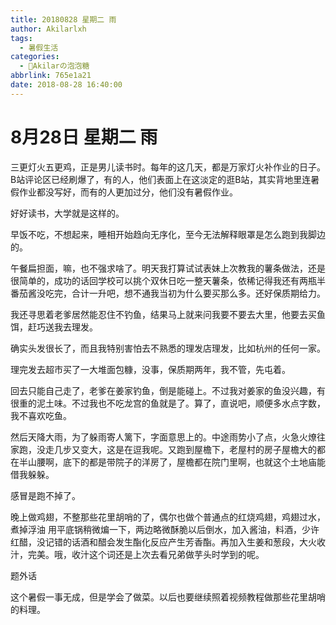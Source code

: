 ```yaml
---
title: 20180828 星期二 雨
author: Akilarlxh
tags:
  - 暑假生活
categories:
  - 🍬Akilarの泡泡糖
abbrlink: 765e1a21
date: 2018-08-28 16:40:00
---
```

# 8月28日 星期二 雨

三更灯火五更鸡，正是男儿读书时。每年的这几天，都是万家灯火补作业的日子。B站评论区已经刷爆了，有的人，他们表面上在这淡定的逛B站，其实背地里连暑假作业都没写好，而有的人更加过分，他们没有暑假作业。

好好读书，大学就是这样的。

早饭不吃，不想起来，睡相开始趋向无序化，至今无法解释眼罩是怎么跑到我脚边的。

午餐扁担面，嘛，也不强求啥了。明天我打算试试表妹上次教我的薯条做法，还是很简单的，成功的话回学校可以挑个双休日吃一整天薯条，依稀记得我还有两瓶半番茄酱没吃完，合计一升吧，想不通我当初为什么要买那么多。还好保质期给力。

我还寻思着老爹居然能忍住不钓鱼，结果马上就来问我要不要去大里，他要去买鱼饵，赶巧送我去理发。

确实头发很长了，而且我特别害怕去不熟悉的理发店理发，比如杭州的任何一家。

理完发去超市买了一大堆面包糠，没事，保质期两年，我不管，先屯着。

回去只能自己走了，老爹在姜家钓鱼，倒是能碰上。不过我对姜家的鱼没兴趣，有很重的泥土味。不过我也不吃龙宫的鱼就是了。算了，直说吧，顺便多水点字数，我不喜欢吃鱼。

然后天降大雨，为了躲雨寄人篱下，字面意思上的。中途雨势小了点，火急火燎往家跑，没走几步又变大，这是在逗我呢。又跑到屋檐下，老屋村的房子屋檐大的都在半山腰啊，底下的都是带院子的洋房了，屋檐都在院门里啊，也就这个土地庙能借我躲躲。

感冒是跑不掉了。

晚上做鸡翅，不整那些花里胡哨的了，偶尔也做个普通点的红烧鸡翅，鸡翅过水，煮掉浮油 用平底锅稍微煸一下，两边略微酥脆以后倒水，加入酱油，料酒，少许红醋，没记错的话酒和醋会发生酯化反应产生芳香酯。再加入生姜和葱段，大火收汁，完美。哦，收汁这个词还是上次去看兄弟做芋头时学到的呢。

题外话

这个暑假一事无成，但是学会了做菜。以后也要继续照着视频教程做那些花里胡哨的料理。